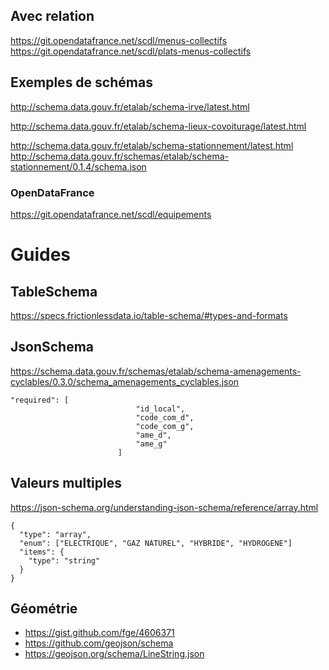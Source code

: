 ## Avec relation
https://git.opendatafrance.net/scdl/menus-collectifs
https://git.opendatafrance.net/scdl/plats-menus-collectifs

## Exemples de schémas

http://schema.data.gouv.fr/etalab/schema-irve/latest.html

http://schema.data.gouv.fr/etalab/schema-lieux-covoiturage/latest.html

http://schema.data.gouv.fr/etalab/schema-stationnement/latest.html
http://schema.data.gouv.fr/schemas/etalab/schema-stationnement/0.1.4/schema.json

### OpenDataFrance

https://git.opendatafrance.net/scdl/equipements

# Guides

## TableSchema

https://specs.frictionlessdata.io/table-schema/#types-and-formats

## JsonSchema

https://schema.data.gouv.fr/schemas/etalab/schema-amenagements-cyclables/0.3.0/schema_amenagements_cyclables.json

```
"required": [
                            "id_local",
                            "code_com_d",
                            "code_com_g",
                            "ame_d",
                            "ame_g"
                        ]
```

## Valeurs multiples

https://json-schema.org/understanding-json-schema/reference/array.html

```
{
  "type": "array",
  "enum": ["ELECTRIQUE", "GAZ NATUREL", "HYBRIDE", "HYDROGENE"]
  "items": {
    "type": "string"
  }
}
```

## Géométrie

- https://gist.github.com/fge/4606371
- https://github.com/geojson/schema
- https://geojson.org/schema/LineString.json
